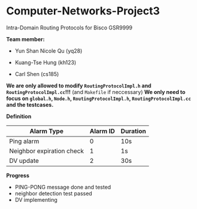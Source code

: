 # Computer-Networks-Project3
Intra-Domain Routing Protocols for Bisco GSR9999

**Team member:** 

- Yun Shan Nicole Qu (yq28)

- Kuang-Tse Hung (kh123)

- Carl Shen (cs185)

**We are only allowed to modify `RoutingProtocolImpl.h` and `RoutingProtocolImpl.cc`!!!** (and `Makefile` if neccessary)
**We only need to focus on `global.h`, `Node.h`, `RoutingProtocolImpl.h`, `RoutingProtocolImpl.cc` and the testcases.**

**Definition**

| Alarm Type                | Alarm ID | Duration |
| ------------------------- | -------- | -------- |
| Ping alarm                | 0        | 10s      |
| Neighbor expiration check | 1        | 1s       |
| DV update                 | 2        | 30s      |


**Progress**

- PING-PONG message done and tested
- neighbor detection test passed
- DV implementing
